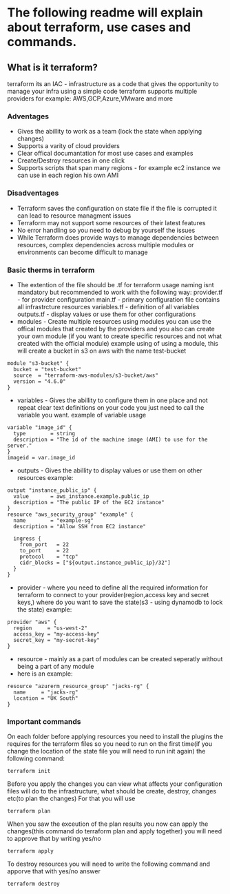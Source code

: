 # The following readme will explain about terraform, use cases and commands.
## What is it terraform?
 terraform its an IAC - infrastructure as a code that gives the opportunity to manage your infra using a simple code
 terraform supports multiple providers for example: AWS,GCP,Azure,VMware and more
### Adventages
- Gives the abillity to work as a team (lock the state when applying changes)
- Supports a varity of cloud providers
- Clear offical documantation for most use cases and examples
- Create/Destroy resources in one click
- Supports scripts that span many regions - for example ec2 instance we can use in each region his own AMI

### Disadventages
- Terraform saves the configuration on state file if the file is corrupted it can lead to resource managment issues
- Terraform may not support some resources of their latest features
- No error handling so you need to debug by yourself the issues
- While Terraform does provide ways to manage dependencies between resources, complex dependencies across multiple modules or       environments can become difficult to manage

### Basic therms in terraform
- The extention of the file should be .tf for terraform usage  naming isnt mandatory but recommended to work with the following way:
provider.tf - for provider configuration
main.tf - primary configuration file contains all infrastrcture resources
variables.tf - definition of all variables 
outputs.tf - display values or use them for other configurations
- modules - Create multiple resources using modules you can use the offical modules that created by the providers and you also can create your own module (if you want to create specific resources and not what created with the official module) 
example using of using a module, this will create a bucket in s3 on aws with the name test-bucket
```
module "s3-bucket" {
  bucket = "test-bucket"
  source  = "terraform-aws-modules/s3-bucket/aws"
  version = "4.6.0"
}
```
- variables - Gives the abillity to configure them in one place and not repeat clear text definitions on your code you just need to call the variable you want.
example of variable usage
```
variable "image_id" {
  type        = string
  description = "The id of the machine image (AMI) to use for the server."
}
imageid = var.image_id
```
- outputs - Gives the abillity to display values or use them on other resources
example:
```
output "instance_public_ip" {
  value       = aws_instance.example.public_ip
  description = "The public IP of the EC2 instance"
}
resource "aws_security_group" "example" {
  name        = "example-sg"
  description = "Allow SSH from EC2 instance"

  ingress {
    from_port   = 22
    to_port     = 22
    protocol    = "tcp"
    cidr_blocks = ["${output.instance_public_ip}/32"]
  }
}
```
- provider - where you need to define all the required information for terraform to connect to your provider(region,access key and secret keys,) where do you want to save the state(s3 - using dynamodb to lock the state)
example:
```
provider "aws" {
  region     = "us-west-2"
  access_key = "my-access-key"
  secret_key = "my-secret-key"
}
```
- resource - mainly as a part of modules can be created seperatly without being a part of any module
- here is an example:
```
resource "azurerm_resource_group" "jacks-rg" {
  name     = "jacks-rg"
  location = "UK South"
}
```
### Important commands
On each folder before applying resources you need to install the plugins the requires for the terraform files so you need to run on the first time(if you change the location of the state file you will need to run init again) the following command:
```
terraform init
```
Before you apply the changes you can view what affects your configuration files will do to the infrastructure, what should be create, destroy, changes etc(to plan the changes)
For that you will use
```
terraform plan
```
When you saw the exceution of the plan results you now can apply the changes(this command do terraform plan and apply together)
you will need to approve that by writing yes/no
```
terraform apply
```
To destroy resources you will need to write the following command and apporve that  with yes/no answer
```
terraform destroy
```
